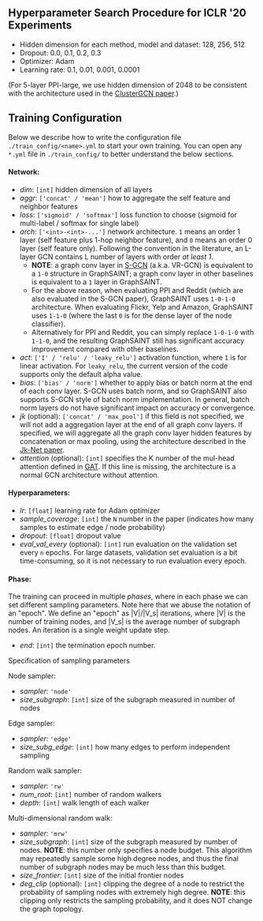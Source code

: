 ## Hyperparameter Search Procedure for ICLR '20 Experiments

* Hidden dimension for each method, model and dataset: 128, 256, 512
* Dropout: 0.0, 0.1, 0.2, 0.3
* Optimizer: Adam
* Learning rate: 0.1, 0.01, 0.001, 0.0001

(For 5-layer PPI-large, we use hidden dimension of 2048 to be consistent with the architecture used in the [ClusterGCN paper](https://arxiv.org/abs/1905.07953).)


## Training Configuration

Below we describe how to write the configuration file `./train_config/<name>.yml` to start your own training. 
You can open any `*.yml` file in `./train_config/` to better understand the below sections. 

#### Network:

* *dim*: `[int]` hidden dimension of all layers
* *aggr*: `['concat' / 'mean']` how to aggregate the self feature and neighbor features
* *loss*: `['sigmoid' / 'softmax']` loss function to choose (sigmoid for multi-label / softmax for single label)
* *arch*: `['<int>-<int>-...']` network architecture. `1` means an order 1 layer (self feature plus 1-hop neighbor feature), and `0` means an order 0 layer (self feature only). Following the convention in the literature, an L-layer GCN contains L number of layers with order *at least 1*. 
  * **NOTE**: a graph conv layer in [S-GCN](https://arxiv.org/abs/1710.10568) (a.k.a. VR-GCN) is equivalent to a `1-0` structure in GraphSAINT; a graph conv layer in other baselines is equivalent to a `1` layer in GraphSAINT. 
  * For the above reason, when evaluating PPI and Reddit (which are also evaluated in the S-GCN paper), GraphSAINT uses `1-0-1-0` architecture. When evaluating Flickr, Yelp and Amazon, GraphSAINT uses `1-1-0` (where the last `0` is for the dense layer of the node classifier).
  * Alternatively for PPI and Reddit, you can simply replace `1-0-1-0` with `1-1-0`, and the resulting GraphSAINT still has significant accuracy improvement compared with other baselines. 
* *act*: `['I' / 'relu' / 'leaky_relu']` activation function, where `I` is for linear activation. For `leaky_relu`, the current version of the code supports only the default alpha value.
* *bias*: `['bias' / 'norm']` whether to apply bias or batch norm at the end of each conv layer. S-GCN uses batch norm, and so GraphSAINT also supports S-GCN style of batch norm implementation. In general, batch norm layers do not have significant impact on accuracy or convergence. 
* *jk* (optional): `['concat' / 'max_pool']` if this field is not specified, we will not add a aggregation layer at the end of all graph conv layers. If specified, we will aggregate all the graph conv layer hidden features by concatenation or max pooling, using the architecture described in the [Jk-Net paper](https://arxiv.org/abs/1806.03536).  
* *attention* (optional): `[int]` specifies the K number of the mul-head attention defined in [GAT](https://arxiv.org/abs/1710.10903). If this line is missing, the architecture is a normal GCN architecture without attention. 

#### Hyperparameters:

* *lr*: `[float]` learning rate for Adam optimizer
* *sample\_coverage*: `[int]` the `N` number in the paper (indicates how many samples to estimate edge / node probability)
* *dropout*: `[float]` dropout value
* *eval_val_every* (optional): `[int]` run evaluation on the validation set every `n` epochs. For large datasets, validation set evaluation is a bit time-consuming, so it is not necessary to run evaluation every epoch. 

#### Phase:

The training can proceed in multiple *phases*, where in each phase we can set different sampling parameters. Note here that we abuse the notation of an "epoch". We define an "epoch" as |V|/|V_s| iterations, where |V| is the number of training nodes, and |V_s| is the average number of subgraph nodes. An iteration is a single weight update step. 

* *end*: `[int]` the termination epoch number. 

Specification of sampling parameters

Node sampler:

* *sampler*: `'node'`
* *size_subgraph*: `[int]` size of the subgraph measured in number of nodes

Edge sampler:

* *sampler*: `'edge'`
* *size_subg_edge*: `[int]` how many edges to perform independent sampling

Random walk sampler:

* *sampler*: `'rw'`
* *num_root*: `[int]` number of random walkers
* *depth*: `[int]` walk length of each walker

Multi-dimensional random walk:

* *sampler*: `'mrw'`
* *size_subgraph*: `[int]` size of the subgraph measured by number of nodes. **NOTE**: this number only specifies a node budget. This algorithm may repeatedly sample some high degree nodes, and thus the final number of subgraph nodes may be much less than this budget. 
* *size_frontier*: `[int]` size of the initial frontier nodes
* *deg_clip* (optional): `[int]` clipping the degree of a node to restrict the probability of sampling nodes with extremely high degree. **NOTE**: this clipping only restricts the sampling probability, and it does NOT change the graph topology.
